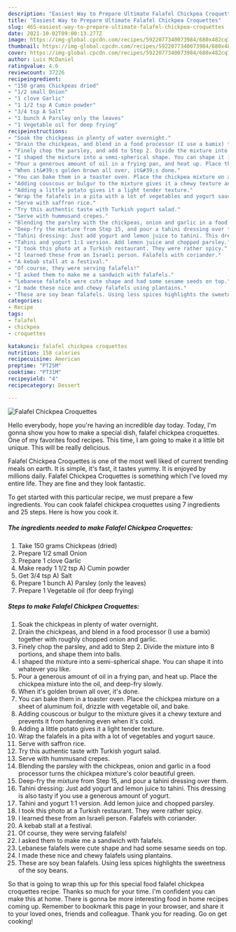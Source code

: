 ```yaml
---
description: "Easiest Way to Prepare Ultimate Falafel Chickpea Croquettes"
title: "Easiest Way to Prepare Ultimate Falafel Chickpea Croquettes"
slug: 465-easiest-way-to-prepare-ultimate-falafel-chickpea-croquettes
date: 2021-10-02T09:00:13.277Z
image: https://img-global.cpcdn.com/recipes/5922077340073984/680x482cq70/falafel-chickpea-croquettes-recipe-main-photo.jpg
thumbnail: https://img-global.cpcdn.com/recipes/5922077340073984/680x482cq70/falafel-chickpea-croquettes-recipe-main-photo.jpg
cover: https://img-global.cpcdn.com/recipes/5922077340073984/680x482cq70/falafel-chickpea-croquettes-recipe-main-photo.jpg
author: Luis McDaniel
ratingvalue: 4.6
reviewcount: 37226
recipeingredient:
- "150 grams Chickpeas dried"
- "1/2 small Onion"
- "1 clove Garlic"
- "1 1/2 tsp A Cumin powder"
- "3/4 tsp A Salt"
- "1 bunch A Parsley only the leaves"
- "1 Vegetable oil for deep frying"
recipeinstructions:
- "Soak the chickpeas in plenty of water overnight."
- "Drain the chickpeas, and blend in a food processor (I use a bamix) together with roughly chopped onion and garlic."
- "Finely chop the parsley, and add to Step 2. Divide the mixture into 8 portions, and shape them into balls."
- "I shaped the mixture into a semi-spherical shape. You can shape it into whatever you like."
- "Pour a generous amount of oil in a frying pan, and heat up. Place the chickpea mixture into the oil, and deep-fry slowly."
- "When it&#39;s golden brown all over, it&#39;s done."
- "You can bake them in a toaster oven. Place the chickpea mixture on a sheet of aluminum foil, drizzle with vegetable oil, and bake."
- "Adding couscous or bulgur to the mixture gives it a chewy texture and prevents it from hardening even when it&#39;s cold."
- "Adding a little potato gives it a light tender texture."
- "Wrap the falafels in a pita with a lot of vegetables and yogurt sauce."
- "Serve with saffron rice."
- "Try this authentic taste with Turkish yogurt salad."
- "Serve with hummusand crepes."
- "Blending the parsley with the chickpeas, onion and garlic in a food processor turns the chickpea mixture&#39;s color beautiful green."
- "Deep-fry the mixture from Step 15, and pour a tahini dressing over them."
- "Tahini dressing: Just add yogurt and lemon juice to tahini. This dressing is also tasty if you use a generous amount of yogurt."
- "Tahini and yogurt 1:1 version. Add lemon juice and chopped parsley."
- "I took this photo at a Turkish restaurant. They were rather spicy."
- "I learned these from an Israeli person. Falafels with coriander."
- "A kebab stall at a festival."
- "Of course, they were serving falafels!"
- "I asked them to make me a sandwich with falafels."
- "Lebanese falafels were cute shape and had some sesame seeds on top."
- "I made these nice and chewy falafels using plantains."
- "These are soy bean falafels. Using less spices highlights the sweetness of the soy beans."
categories:
- Recipe
tags:
- falafel
- chickpea
- croquettes

katakunci: falafel chickpea croquettes 
nutrition: 158 calories
recipecuisine: American
preptime: "PT25M"
cooktime: "PT31M"
recipeyield: "4"
recipecategory: Dessert

---
```



![Falafel Chickpea Croquettes](https://img-global.cpcdn.com/recipes/5922077340073984/680x482cq70/falafel-chickpea-croquettes-recipe-main-photo.jpg)

Hello everybody, hope you're having an incredible day today. Today, I'm gonna show you how to make a special dish, falafel chickpea croquettes. One of my favorites food recipes. This time, I am going to make it a little bit unique. This will be really delicious.

Falafel Chickpea Croquettes is one of the most well liked of current trending meals on earth. It is simple, it's fast, it tastes yummy. It is enjoyed by millions daily. Falafel Chickpea Croquettes is something which I've loved my entire life. They are fine and they look fantastic.




To get started with this particular recipe, we must prepare a few ingredients. You can cook falafel chickpea croquettes using 7 ingredients and 25 steps. Here is how you cook it.

<!--inarticleads1-->

##### The ingredients needed to make Falafel Chickpea Croquettes:

1. Take 150 grams Chickpeas (dried)
1. Prepare 1/2 small Onion
1. Prepare 1 clove Garlic
1. Make ready 1 1/2 tsp A) Cumin powder
1. Get 3/4 tsp A) Salt
1. Prepare 1 bunch A) Parsley (only the leaves)
1. Prepare 1 Vegetable oil (for deep frying)




<!--inarticleads2-->

##### Steps to make Falafel Chickpea Croquettes:

1. Soak the chickpeas in plenty of water overnight.
1. Drain the chickpeas, and blend in a food processor (I use a bamix) together with roughly chopped onion and garlic.
1. Finely chop the parsley, and add to Step 2. Divide the mixture into 8 portions, and shape them into balls.
1. I shaped the mixture into a semi-spherical shape. You can shape it into whatever you like.
1. Pour a generous amount of oil in a frying pan, and heat up. Place the chickpea mixture into the oil, and deep-fry slowly.
1. When it&#39;s golden brown all over, it&#39;s done.
1. You can bake them in a toaster oven. Place the chickpea mixture on a sheet of aluminum foil, drizzle with vegetable oil, and bake.
1. Adding couscous or bulgur to the mixture gives it a chewy texture and prevents it from hardening even when it&#39;s cold.
1. Adding a little potato gives it a light tender texture.
1. Wrap the falafels in a pita with a lot of vegetables and yogurt sauce.
1. Serve with saffron rice.
1. Try this authentic taste with Turkish yogurt salad.
1. Serve with hummusand crepes.
1. Blending the parsley with the chickpeas, onion and garlic in a food processor turns the chickpea mixture&#39;s color beautiful green.
1. Deep-fry the mixture from Step 15, and pour a tahini dressing over them.
1. Tahini dressing: Just add yogurt and lemon juice to tahini. This dressing is also tasty if you use a generous amount of yogurt.
1. Tahini and yogurt 1:1 version. Add lemon juice and chopped parsley.
1. I took this photo at a Turkish restaurant. They were rather spicy.
1. I learned these from an Israeli person. Falafels with coriander.
1. A kebab stall at a festival.
1. Of course, they were serving falafels!
1. I asked them to make me a sandwich with falafels.
1. Lebanese falafels were cute shape and had some sesame seeds on top.
1. I made these nice and chewy falafels using plantains.
1. These are soy bean falafels. Using less spices highlights the sweetness of the soy beans.




So that is going to wrap this up for this special food falafel chickpea croquettes recipe. Thanks so much for your time. I'm confident you can make this at home. There is gonna be more interesting food in home recipes coming up. Remember to bookmark this page in your browser, and share it to your loved ones, friends and colleague. Thank you for reading. Go on get cooking!
